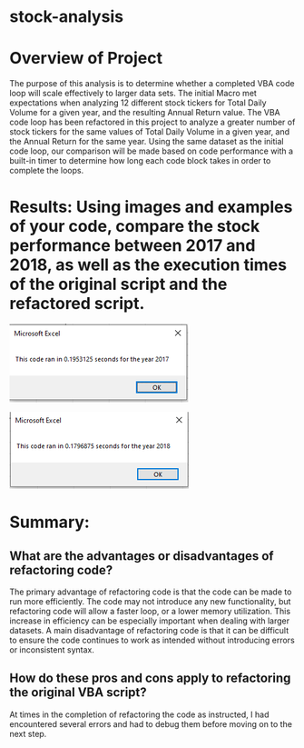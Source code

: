 # stock-analysis
# Overview of Project
The purpose of this analysis is to determine whether a completed VBA code loop will scale effectively to larger data sets. The initial Macro met expectations when analyzing 12 different stock tickers for Total Daily Volume for a given year, and the resulting Annual Return value. 
The VBA code loop has been refactored in this project to analyze a greater number of stock tickers for the same values of Total Daily Volume in a given year, and the Annual Return for the same year. Using the same dataset as the initial code loop, our comparison will be made based on code performance with a built-in timer to determine how long each code block takes in order to complete the loops.

# Results: Using images and examples of your code, compare the stock performance between 2017 and 2018, as well as the execution times of the original script and the refactored script.

![Refactored Code runtime for 2017:](https://github.com/JorMerr/stock-analysis/blob/main/Resources/VBA_Challenge_2017.PNG)

![Refactored Code runtime for 2018:](https://github.com/JorMerr/stock-analysis/blob/main/Resources/VBA_Challenge_2018.PNG)


# Summary:

## What are the advantages or disadvantages of refactoring code?

The primary advantage of refactoring code is that the code can be made to run more efficiently. The code may not introduce any new functionality, but refactoring code will allow a faster loop, or a lower memory utilization. This increase in efficiency can be especially important when dealing with larger datasets.
A main disadvantage of refactoring code is that it can be difficult to ensure the code continues to work as intended without introducing errors or inconsistent syntax.

## How do these pros and cons apply to refactoring the original VBA script?




At times in the completion of refactoring the code as instructed, I had encountered several errors and had to debug them before moving on to the next step.